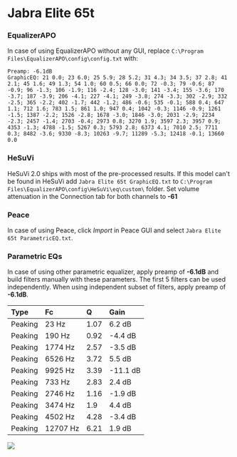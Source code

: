 # Jabra Elite 65t

### EqualizerAPO
In case of using EqualizerAPO without any GUI, replace `C:\Program Files\EqualizerAPO\config\config.txt`
with:
```
Preamp: -6.1dB
GraphicEQ: 21 0.0; 23 6.0; 25 5.9; 28 5.2; 31 4.3; 34 3.5; 37 2.8; 41 2.1; 45 1.6; 49 1.3; 54 1.0; 60 0.5; 66 0.0; 72 -0.3; 79 -0.6; 87 -0.9; 96 -1.3; 106 -1.9; 116 -2.4; 128 -3.0; 141 -3.4; 155 -3.6; 170 -3.7; 187 -3.9; 206 -4.1; 227 -4.1; 249 -3.8; 274 -3.3; 302 -2.9; 332 -2.5; 365 -2.2; 402 -1.7; 442 -1.2; 486 -0.6; 535 -0.1; 588 0.4; 647 1.1; 712 1.6; 783 1.5; 861 1.0; 947 0.4; 1042 -0.3; 1146 -0.9; 1261 -1.5; 1387 -2.2; 1526 -2.8; 1678 -3.0; 1846 -3.0; 2031 -2.9; 2234 -2.3; 2457 -1.4; 2703 -0.4; 2973 0.8; 3270 1.9; 3597 2.3; 3957 0.9; 4353 -1.3; 4788 -1.5; 5267 0.3; 5793 2.8; 6373 4.1; 7010 2.5; 7711 0.3; 8482 -3.6; 9330 -8.3; 10263 -9.7; 11289 -5.3; 12418 -0.1; 13660 0.0
```

### HeSuVi
HeSuVi 2.0 ships with most of the pre-processed results. If this model can't be found in HeSuVi add
`Jabra Elite 65t GraphicEQ.txt` to `C:\Program Files\EqualizerAPO\config\HeSuVi\eq\custom\` folder.
Set volume attenuation in the Connection tab for both channels to **-61**

### Peace
In case of using Peace, click *Import* in Peace GUI and select `Jabra Elite 65t ParametricEQ.txt`.

### Parametric EQs
In case of using other parametric equalizer, apply preamp of **-6.1dB** and build filters manually
with these parameters. The first 5 filters can be used independently.
When using independent subset of filters, apply preamp of **-6.1dB**.

| Type    | Fc       |    Q | Gain     |
|:--------|:---------|:-----|:---------|
| Peaking | 23 Hz    | 1.07 | 6.2 dB   |
| Peaking | 190 Hz   | 0.92 | -4.4 dB  |
| Peaking | 1774 Hz  | 2.57 | -3.5 dB  |
| Peaking | 6526 Hz  | 3.72 | 5.5 dB   |
| Peaking | 9925 Hz  | 3.39 | -11.1 dB |
| Peaking | 733 Hz   | 2.83 | 2.4 dB   |
| Peaking | 2746 Hz  | 1.16 | -1.9 dB  |
| Peaking | 3474 Hz  | 1.9  | 4.4 dB   |
| Peaking | 4502 Hz  | 4.28 | -3.4 dB  |
| Peaking | 12707 Hz | 6.21 | 1.9 dB   |

![](https://raw.githubusercontent.com/jaakkopasanen/AutoEq/master/results/rtings/sbaf-serious/Jabra%20Elite%2065t/Jabra%20Elite%2065t.png)